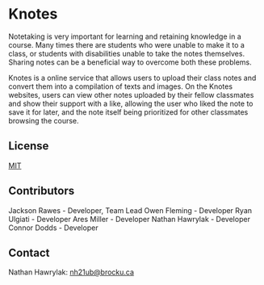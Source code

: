 # **Knotes**
Notetaking is very important for learning and retaining knowledge in a course. Many times there are students who were unable to make it to a class, or students with disabilities unable to take the notes themselves. Sharing notes can be a beneficial way to overcome both these problems.

Knotes is a online service that allows users to upload their class notes and convert them into a compilation of texts and images. On the Knotes websites, users can view other notes uploaded by their fellow classmates and show their support with a like, allowing the user who liked the note to save it for later, and the note itself being prioritized for other classmates browsing the course. 

## **License**
[MIT](https://choosealicense.com/licenses/mit/)

## **Contributors**
Jackson Rawes - Developer, Team Lead
Owen Fleming - Developer
Ryan Ulgiati - Developer
Ares Miller - Developer
Nathan Hawrylak - Developer
Connor Dodds - Developer

## Contact
Nathan Hawrylak: nh21ub@brocku.ca

